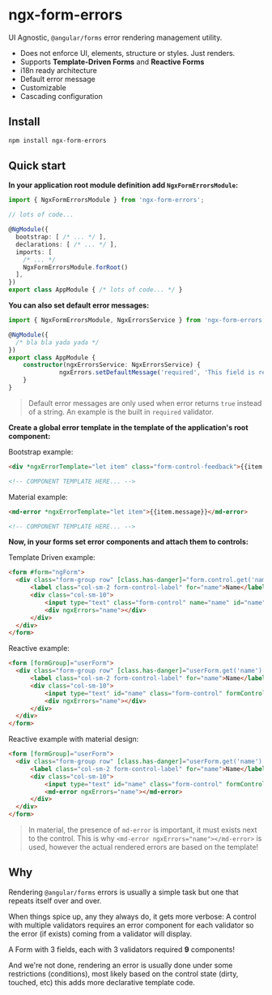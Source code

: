 # ngx-form-errors

UI Agnostic, `@angular/forms` error rendering management utility.


  - Does not enforce UI, elements, structure or styles. Just renders.
  - Supports **Template-Driven Forms** and **Reactive Forms**
  - i18n ready architecture
  - Default error message
  - Customizable
  - Cascading configuration

## Install
```bash
npm install ngx-form-errors
```

## Quick start

**In your application root module definition add `NgxFormErrorsModule`:**

```ts
import { NgxFormErrorsModule } from 'ngx-form-errors';

// lots of code...

@NgModule({
  bootstrap: [ /* ... */ ],
  declarations: [ /* ... */ ],
  imports: [
    /* ... */
    NgxFormErrorsModule.forRoot()
  ],
})
export class AppModule { /* lots of code... */ }
```

**You can also set default error messages:**

```ts
import { NgxFormErrorsModule, NgxErrorsService } from 'ngx-form-errors';

@NgModule({
  /* bla bla yada yada */
})
export class AppModule {
    constructor(ngxErrorsService: NgxErrorsService) {
              ngxErrors.setDefaultMessage('required', 'This field is required');
    }
}
```

> Default error messages are only used when error returns `true` instead of a string.
An example is the built in `required` validator.

**Create a global error template in the template of the application's root component:**

Bootstrap example:
```html
<div *ngxErrorTemplate="let item" class="form-control-feedback">{{item.message}}</div>

<!-- COMPONENT TEMPLATE HERE... -->
```

Material example:
```html
<md-error *ngxErrorTemplate="let item">{{item.message}}</md-error>

<!-- COMPONENT TEMPLATE HERE... -->
```

**Now, in your forms set error components and attach them to controls:**

Template Driven example:
```html
<form #form="ngForm">
  <div class="form-group row" [class.has-danger]="form.control.get('name')?.invalid">
      <label class="col-sm-2 form-control-label" for="name">Name</label>
      <div class="col-sm-10">
          <input type="text" class="form-control" name="name" id="name" ngModel #name="ngModel" required>
          <div ngxErrors="name"></div>
      </div>
  </div>
</form>
```

Reactive example:
```html
<form [formGroup]="userForm">
  <div class="form-group row" [class.has-danger]="userForm.get('name').invalid">
      <label class="col-sm-2 form-control-label" for="name">Name</label>
      <div class="col-sm-10">
          <input type="text" id="name" class="form-control" formControlName="name" />
          <div ngxErrors="name"></div>
      </div>
  </div>
</form>
```

Reactive example with material design:
```html
<form [formGroup]="userForm">
  <div class="form-group row" [class.has-danger]="userForm.get('name').invalid">
      <label class="col-sm-2 form-control-label" for="name">Name</label>
      <div class="col-sm-10">
          <input type="text" id="name" class="form-control" formControlName="name" />
          <md-error ngxErrors="name"></md-error>
      </div>
  </div>
</form>
```

> In material, the presence of `md-error` is important, it must exists next to the control.
This is why `<md-error ngxErrors="name"></md-error>` is used, however the actual rendered errors
are based on the template!

## Why
Rendering `@angular/forms` errors is usually a simple task but one that
repeats itself over and over.

When things spice up, any they always do, it gets more verbose:
A control with multiple validators requires an error component for each
validator so the error (if exists) coming from a validator will display.

A Form with 3 fields, each with 3 validators required **9** components!

And we're not done, rendering an error is usually done under some
restrictions (conditions), most likely based on the control state (dirty, touched, etc)
this adds more declarative template code.
